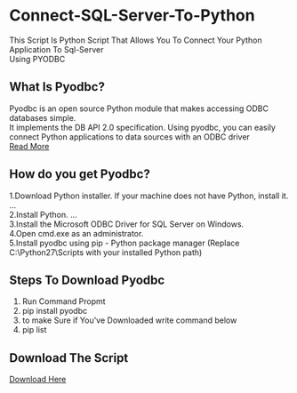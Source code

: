 # Connect-SQL-Server-To-Python
This Script Is Python Script That Allows You To Connect Your Python Application To Sql-Server <br>Using PYODBC

## What Is Pyodbc?
Pyodbc is an open source Python module that makes accessing ODBC databases simple. <br> It implements the DB API 2.0 specification. Using pyodbc, you can easily connect Python applications to data sources with an ODBC driver<br>  [Read More](https://mkleehammer.github.io/pyodbc/)

## How do you get Pyodbc?
1.Download Python installer. If your machine does not have Python, install it. ...<br>
2.Install Python. ...<br>
3.Install the Microsoft ODBC Driver for SQL Server on Windows.<br>
4.Open cmd.exe as an administrator.<br>
5.Install pyodbc using pip - Python package manager (Replace C:\Python27\Scripts with your installed Python path)

## Steps To Download Pyodbc
1. Run Command Propmt
2. pip install pyodbc
3. to make Sure if You've Downloaded write command below
4. pip list

## Download The Script
[Download Here](https://github.com/ENG-CJ/Connect-SQL-Server-To-Python/archive/refs/heads/main.zip)


